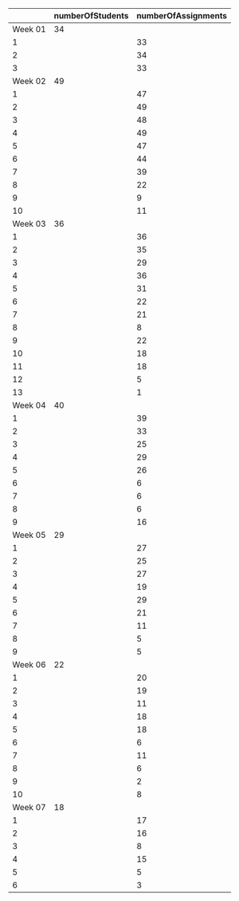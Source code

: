 |         | numberOfStudents   | numberOfAssignments   |
|---------|--------------------|-----------------------|
| Week 01 | 34                 |                       |
| 1       |                    | 33                    |
| 2       |                    | 34                    |
| 3       |                    | 33                    |
| Week 02 | 49                 |                       |
| 1       |                    | 47                    |
| 2       |                    | 49                    |
| 3       |                    | 48                    |
| 4       |                    | 49                    |
| 5       |                    | 47                    |
| 6       |                    | 44                    |
| 7       |                    | 39                    |
| 8       |                    | 22                    |
| 9       |                    | 9                     |
| 10      |                    | 11                    |
| Week 03 | 36                 |                       |
| 1       |                    | 36                    |
| 2       |                    | 35                    |
| 3       |                    | 29                    |
| 4       |                    | 36                    |
| 5       |                    | 31                    |
| 6       |                    | 22                    |
| 7       |                    | 21                    |
| 8       |                    | 8                     |
| 9       |                    | 22                    |
| 10      |                    | 18                    |
| 11      |                    | 18                    |
| 12      |                    | 5                     |
| 13      |                    | 1                     |
| Week 04 | 40                 |                       |
| 1       |                    | 39                    |
| 2       |                    | 33                    |
| 3       |                    | 25                    |
| 4       |                    | 29                    |
| 5       |                    | 26                    |
| 6       |                    | 6                     |
| 7       |                    | 6                     |
| 8       |                    | 6                     |
| 9       |                    | 16                    |
| Week 05 | 29                 |                       |
| 1       |                    | 27                    |
| 2       |                    | 25                    |
| 3       |                    | 27                    |
| 4       |                    | 19                    |
| 5       |                    | 29                    |
| 6       |                    | 21                    |
| 7       |                    | 11                    |
| 8       |                    | 5                     |
| 9       |                    | 5                     |
| Week 06 | 22                 |                       |
| 1       |                    | 20                    |
| 2       |                    | 19                    |
| 3       |                    | 11                    |
| 4       |                    | 18                    |
| 5       |                    | 18                    |
| 6       |                    | 6                     |
| 7       |                    | 11                    |
| 8       |                    | 6                     |
| 9       |                    | 2                     |
| 10      |                    | 8                     |
| Week 07 | 18                 |                       |
| 1       |                    | 17                    |
| 2       |                    | 16                    |
| 3       |                    | 8                     |
| 4       |                    | 15                    |
| 5       |                    | 5                     |
| 6       |                    | 3                     |